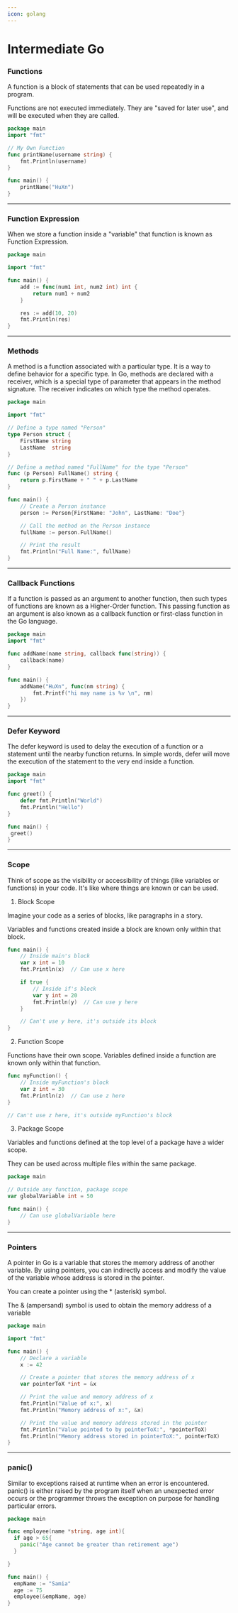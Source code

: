 ```yaml
---
icon: golang
---
```


# Intermediate Go

### Functions

A function is a block of statements that can be used repeatedly in a program.

Functions are not executed immediately. They are "saved for later use", and will be executed when they are called.

```go
package main
import "fmt"

// My Own Function
func printName(username string) {
    fmt.Println(username)
}

func main() {
    printName("HuXn")
}
```

***

### Function Expression

When we store a function inside a "variable" that function is known as Function Expression.

```go
package main

import "fmt"

func main() {
	add := func(num1 int, num2 int) int {
		return num1 + num2
	}

	res := add(10, 20)
	fmt.Println(res)
}

```

***

### Methods

A method is a function associated with a particular type. It is a way to define behavior for a specific type. In Go, methods are declared with a receiver, which is a special type of parameter that appears in the method signature. The receiver indicates on which type the method operates.

```go
package main

import "fmt"

// Define a type named "Person"
type Person struct {
    FirstName string
    LastName  string
}

// Define a method named "FullName" for the type "Person"
func (p Person) FullName() string {
    return p.FirstName + " " + p.LastName
}

func main() {
    // Create a Person instance
    person := Person{FirstName: "John", LastName: "Doe"}

    // Call the method on the Person instance
    fullName := person.FullName()

    // Print the result
    fmt.Println("Full Name:", fullName)
}


```

***

### Callback Functions

If a function is passed as an argument to another function, then such types of functions are known as a Higher-Order function. This passing function as an argument is also known as a callback function or first-class function in the Go language.

```go
package main
import "fmt"

func addName(name string, callback func(string)) {
	callback(name)
}

func main() {
	addName("HuXn", func(nm string) {
		fmt.Printf("hi may name is %v \n", nm)
	})
}
```

***

### Defer Keyword

The defer keyword is used to delay the execution of a function or a statement until the nearby function returns. In simple words, defer will move the execution of the statement to the very end inside a function.

```go
package main
import "fmt"

func greet() {
    defer fmt.Println("World")
    fmt.Println("Hello")
}

func main() {
 greet()
}
```

***

### Scope

Think of scope as the visibility or accessibility of things (like variables or functions) in your code. It's like where things are known or can be used.

1. Block Scope

Imagine your code as a series of blocks, like paragraphs in a story.

Variables and functions created inside a block are known only within that block.

```go
func main() {
    // Inside main's block
    var x int = 10
    fmt.Println(x)  // Can use x here

    if true {
        // Inside if's block
        var y int = 20
        fmt.Println(y)  // Can use y here
    }

    // Can't use y here, it's outside its block
}
```

2. Function Scope

Functions have their own scope. Variables defined inside a function are known only within that function.

```go
func myFunction() {
    // Inside myFunction's block
    var z int = 30
    fmt.Println(z)  // Can use z here
}

// Can't use z here, it's outside myFunction's block
```

3. Package Scope

Variables and functions defined at the top level of a package have a wider scope.

They can be used across multiple files within the same package.

```go
package main

// Outside any function, package scope
var globalVariable int = 50

func main() {
    // Can use globalVariable here
}
```

***

### Pointers

A pointer in Go is a variable that stores the memory address of another variable. By using pointers, you can indirectly access and modify the value of the variable whose address is stored in the pointer.

You can create a pointer using the \* (asterisk) symbol.

The & (ampersand) symbol is used to obtain the memory address of a variable

```go
package main

import "fmt"

func main() {
    // Declare a variable
    x := 42

    // Create a pointer that stores the memory address of x
    var pointerToX *int = &x

    // Print the value and memory address of x
    fmt.Println("Value of x:", x)
    fmt.Println("Memory address of x:", &x)

    // Print the value and memory address stored in the pointer
    fmt.Println("Value pointed to by pointerToX:", *pointerToX)
    fmt.Println("Memory address stored in pointerToX:", pointerToX)
}

```

***

### panic()

Similar to exceptions raised at runtime when an error is encountered. panic() is either raised by the program itself when an unexpected error occurs or the programmer throws the exception on purpose for handling particular errors.

```go
package main

func employee(name *string, age int){
  if age > 65{
    panic("Age cannot be greater than retirement age")
  }

}

func main() {
  empName := "Samia"
  age := 75
  employee(&empName, age)
}
```
